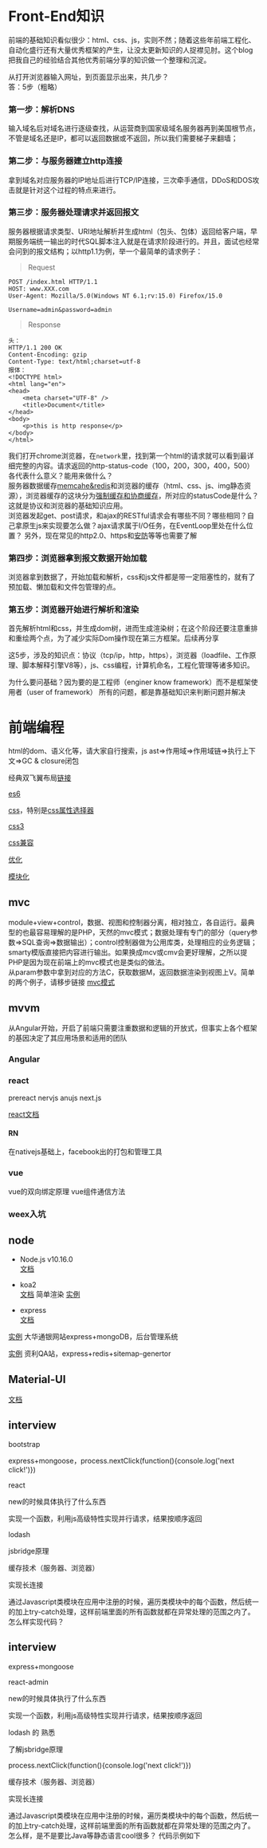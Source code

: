# Front-End知识
前端的基础知识看似很少：html、css、js，实则不然；随着这些年前端工程化、自动化盛行还有大量优秀框架的产生，让没太更新知识的人捉襟见肘。这个blog把我自己的经验结合其他优秀前端分享的知识做一个整理和沉淀。  

从打开浏览器输入网址，到页面显示出来，共几步？  
答：5步（粗略）  
### 第一步：解析DNS  
输入域名后对域名进行逐级查找，从运营商到国家级域名服务器再到美国根节点，不管是域名还是IP，都可以返回数据或不返回，所以我们需要梯子来翻墙；
### 第二步：与服务器建立http连接  
拿到域名对应服务器的IP地址后进行TCP/IP连接，三次牵手通信，DDoS和DOS攻击就是针对这个过程的特点来进行。
### 第三步：服务器处理请求并返回报文  
服务器根据请求类型、URI地址解析并生成html（包头、包体）返回给客户端，早期服务端统一输出的时代SQL脚本注入就是在请求阶段进行的。并且，面试也经常会问到的报文结构；以http1.1为例，举一个最简单的请求例子：
> Request
```
POST /index.html HTTP/1.1
HOST: www.XXX.com
User-Agent: Mozilla/5.0(Windows NT 6.1;rv:15.0) Firefox/15.0

Username=admin&password=admin
```

> Response
```
头：
HTTP/1.1 200 OK
Content-Encoding: gzip
Content-Type: text/html;charset=utf-8
报体：
<!DOCTYPE html>
<html lang="en">
<head>
    <meta charset="UTF-8" />
    <title>Document</title>
</head>
<body>
    <p>this is http response</p>
</body>
</html>
```

我们打开chrome浏览器，在`network`里，找到第一个html的请求就可以看到最详细完整的内容。请求返回的http-status-code（100，200，300，400，500）各代表什么意义？能用来做什么？  
服务器数据缓存[memcahe&redis](./mongdb-memcache-redis.md)和浏览器的缓存（html、css、js、img静态资源），浏览器缓存的这块分为[强制缓存和协商缓存](./browser-cache.md)，所对应的statusCode是什么？这就是协议和浏览器的基础知识应用。  
浏览器发起get、post请求，和ajax的RESTful请求会有哪些不同？哪些相同？自己拿原生js来实现要怎么做？ajax请求属于I/O任务，在EventLoop里处在什么位置？
另外，现在常见的http2.0、https和[安防](./security.md)等等也需要了解  

### 第四步：浏览器拿到报文数据开始加载  
浏览器拿到数据了，开始加载和解析，css和js文件都是带一定阻塞性的，就有了预加载、懒加载和文件包管理的点。
### 第五步：浏览器开始进行解析和渲染  
首先解析html和css，并生成dom树，进而生成渲染树；在这个阶段还要注意重排和重绘两个点，为了减少实际Dom操作现在第三方框架。后续再分享

这5步，涉及的知识点：协议（tcp/ip，http，https），浏览器（loadfile、工作原理、脚本解释引擎V8等），js、css编程，计算机命名，工程化管理等诸多知识。

为什么要问基础？因为要的是工程师（enginer know framework）而不是框架使用者（user of framework）
所有的问题，都是靠基础知识来判断问题并解决

# 前端编程
html的dom、语义化等，请大家自行搜索，js ast=>作用域=>作用域链=>执行上下文=>GC & closure闭包

经典双飞翼布局[链接](../html/layout.html)

[es6](http://es6.ruanyifeng.com) 

[css](http://www.w3school.com.cn/css/index.asp)，特别是[css属性选择器](http://www.w3school.com.cn/css/css_syntax_attribute_selector.asp)

[css3](http://www.w3school.com.cn/css3/index.asp)

[css兼容](http://www.caniuse.com)

[优化](./optimize.md) 

[模块化](./module.md) 

## mvc
module+view+control，数据、视图和控制器分离，相对独立，各自运行。最典型的也最容易理解的是PHP，天然的mvc模式；数据处理有专门的部分（query参数=>SQL查询=>数据输出）；control控制器做为公用库类，处理相应的业务逻辑；smarty模版直接把内容进行输出。如果换成mcv或cmv会更好理解，之所以提PHP是因为现在前端上的mvc模式也是类似的做法。  
从param参数中拿到对应的方法C，获取数据M，返回数据渲染到视图上V。简单的两个例子，请移步链接 [mvc模式](./mvc.md) 

## mvvm
从Angular开始，开启了前端只需要注重数据和逻辑的开放式，但事实上各个框架的基因决定了其应用场景和适用的团队

### Angular

### react 
prereact
nervjs
anujs
next.js

[react文档](https://doc.react-china.org/docs/refs-and-the-dom.html)

#### RN
在nativejs基础上，facebook出的打包和管理工具

### vue
vue的双向绑定原理
vue组件通信方法

### weex入坑


## node
+ Node.js v10.16.0   
[文档](http://nodejs.cn/api/)

+ koa2  
[文档](https://koajs.com/)
简单渲染
[实例](http://github.com/camelwu/gome_trade)

+ express  
[文档](http://www.expressjs.com.cn/4x/api.html)
  
[实例](http://39.97.180.12:8929/mp-web/chinatongyin) 大华通银网站express+mongoDB，后台管理系统

[实例](https://github.com/zillyinc/resource-guide-express) 资利QA站，express+redis+sitemap-genertor

## Material-UI
[文档](https://material-ui.com/getting-started/example-projects/)

## interview

bootstrap

express+mongoose，process.nextClick(function(){console.log('next click!')})  

react  

new的时候具体执行了什么东西

实现一个函数，利用js高级特性实现并行请求，结果按顺序返回

lodash

jsbridge原理

缓存技术（服务器、浏览器）

实现长连接

通过Javascript类模块在应用中注册的时候，遍历类模块中的每个函数，然后统一的加上try-catch处理，这样前端里面的所有函数就都在异常处理的范围之内了。怎么样实现代码？


## interview

express+mongoose  

react-admin  

new的时候具体执行了什么东西

实现一个函数，利用js高级特性实现并行请求，结果按顺序返回

lodash 的 熟悉



了解jsbridge原理



process.nextClick(function(){console.log('next click!')})


缓存技术（服务器、浏览器）

实现长连接

通过Javascript类模块在应用中注册的时候，遍历类模块中的每个函数，然后统一的加上try-catch处理，这样前端里面的所有函数就都在异常处理的范围之内了。怎么样，是不是要比Java等静态语言cool很多？ 代码示例如下